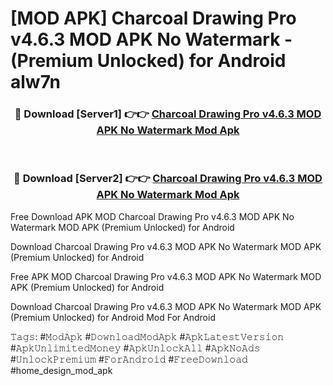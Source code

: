# [MOD APK] Charcoal Drawing Pro v4.6.3 MOD APK No Watermark - (Premium Unlocked) for Android alw7n



<div align="center">
<h3>🔴 Download [Server1] 👉👉 <a href="https://momento.my/?title=Charcoal_Drawing_Pro_v4.6.3_MOD_APK_No_Watermark">Charcoal Drawing Pro v4.6.3 MOD APK No Watermark Mod Apk</a></h3><br>

<h3>🔴 Download [Server2] 👉👉 <a href="https://momento.my/?title=Charcoal_Drawing_Pro_v4.6.3_MOD_APK_No_Watermark">Charcoal Drawing Pro v4.6.3 MOD APK No Watermark Mod Apk</a></h3>
</div>



Free Download APK MOD Charcoal Drawing Pro v4.6.3 MOD APK No Watermark MOD APK (Premium Unlocked) for Android

Download Charcoal Drawing Pro v4.6.3 MOD APK No Watermark MOD APK (Premium Unlocked) for Android

Free APK MOD Charcoal Drawing Pro v4.6.3 MOD APK No Watermark MOD APK (Premium Unlocked) for Android

Download Charcoal Drawing Pro v4.6.3 MOD APK No Watermark MOD APK (Premium Unlocked) for Android Mod For Android

𝚃𝚊𝚐𝚜: #𝙼𝚘𝚍𝙰𝚙𝚔 #𝙳𝚘𝚠𝚗𝚕𝚘𝚊𝚍𝙼𝚘𝚍𝙰𝚙𝚔 #𝙰𝚙𝚔𝙻𝚊𝚝𝚎𝚜𝚝𝚅𝚎𝚛𝚜𝚒𝚘𝚗 #𝙰𝚙𝚔𝚄𝚗𝚕𝚒𝚖𝚒𝚝𝚎𝚍𝙼𝚘𝚗𝚎𝚢 #𝙰𝚙𝚔𝚄𝚗𝚕𝚘𝚌𝚔𝙰𝚕𝚕 #𝙰𝚙𝚔𝙽𝚘𝙰𝚍𝚜 #𝚄𝚗𝚕𝚘𝚌𝚔𝙿𝚛𝚎𝚖𝚒𝚞𝚖 #𝙵𝚘𝚛𝙰𝚗𝚍𝚛𝚘𝚒𝚍 #𝙵𝚛𝚎𝚎𝙳𝚘𝚠𝚗𝚕𝚘𝚊𝚍 #home_design_mod_apk
